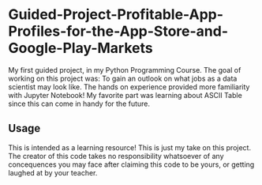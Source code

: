 # Guided-Project-Profitable-App-Profiles-for-the-App-Store-and-Google-Play-Markets

My first guided project, in my Python Programming Course. 
The goal of working on this project was:
To gain an outlook on what jobs as a data scientist may look like. The hands on experience
provided more familiarity with Jupyter Notebook! My favorite part was learning about ASCII Table
since this can come in handy for the future.

## Usage
This is intended as a learning resource! This is just my take on this project. The creator of this code takes no responsibility whatsoever of any concequences you may face after claiming this code to be yours, or getting laughed at by your teacher. 

